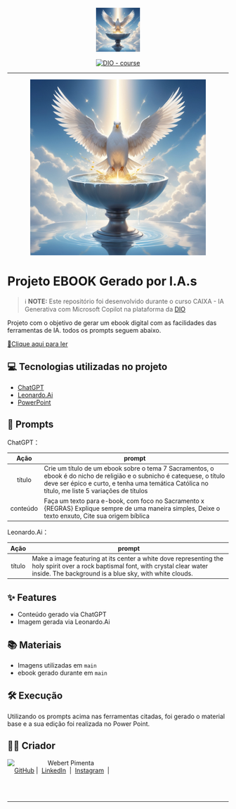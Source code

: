<p align="center">
    <img width="100" src="./cover.png">
</p>


<p align="center">
<a href="https://dio.me/"><img src="https://img.shields.io/badge/DIO-Course-28DA77?logo=youtube" alt="DIO - course"></a>


-------


<p align="center">
<img 
    src="./cover.png"
    width="400"  
/>
</p>

# Projeto EBOOK Gerado por I.A.s


 > ℹ️ **NOTE:** Este repositório foi desenvolvido durante o curso CAIXA - IA Generativa com Microsoft Copilot na plataforma da [DIO](https://dio.me)

Projeto com o objetivo de gerar um ebook digital com as facilidades das ferramentas de IA. todos os prompts
seguem abaixo.

<a href="https://github.com/Webert1982/create-a-ebook-with-IA-tools/blob/main/ebook%20-%20sacramentos.pdf" title="View PDF now"> 📕Clique aqui para ler</a>

## 💻 Tecnologias utilizadas no projeto

- [ChatGPT](https://chat.openai.com/) 
- [Leonardo.Ai](https://app.leonardo.ai/)
- [PowerPoint](https://www.microsoft.com/en/microsoft-365/powerpoint)

## 🧠 Prompts


ChatGPT：

|   Ação   | prompt                                                                                                                                                                                                                                                                         |
| :------: | ------------------------------------------------------------------------------------------------------------------------------------------------------------------------------------------------------------------------------------------------------------------------------ |
|  título  | Crie um título de um ebook sobre o tema 7 Sacramentos, o ebook é do nicho de religião e o subnicho é catequese, o título deve ser épico e curto, e tenha uma temática Católica no título, me liste 5 variações de títulos                                                        |
| conteúdo | Faça um texto para e-book, com foco no Sacramento x {REGRAS} Explique sempre de uma maneira simples, Deixe o texto enxuto, Cite sua origem bíblica |


Leonardo.Ai：

|  Ação  | prompt                                                                                 |
| :----: | -------------------------------------------------------------------------------------- |
| título | Make a image featuring at its center a white dove representing the holy spirit over a rock baptismal font, with crystal clear water inside. The background is a blue sky, with white clouds. |

## ✨ Features

- Conteúdo gerado via ChatGPT
- Imagem gerada via Leonardo.Ai

## 📚 Materiais

- Imagens utilizadas em `main`
- ebook gerado durante em `main`

## 🛠️ Execução

Utilizando os prompts acima nas ferramentas citadas, foi gerado o material base e a sua edição foi realizada no Power Point.

## 👨‍💻 Criador

<p>
    <img 
      align=left 
      margin=10 
      width=80 
      src="https://avatars.githubusercontent.com/u/190664626?v=4"
    />
    <p>&nbsp&nbsp&nbspWebert Pimenta<br>
    &nbsp&nbsp&nbsp
    <a href="https://github.com/Webert1982">
    GitHub</a>&nbsp;|&nbsp;
    <a href="https://www.linkedin.com/in/webert-pimenta-4a82a5340/">LinkedIn</a>
&nbsp;|&nbsp;
    <a href="https://www.instagram.com/webertpimenta/">
    Instagram</a>
&nbsp;|&nbsp;</p>
</p>
<br/><br/>
<p>

---


